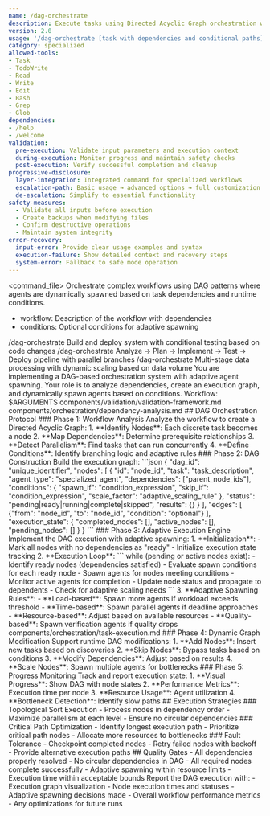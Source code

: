 ```yaml
---
name: /dag-orchestrate
description: Execute tasks using Directed Acyclic Graph orchestration with adaptive (v2.0)
version: 2.0
usage: '/dag-orchestrate [task with dependencies and conditional paths]'
category: specialized
allowed-tools:
- Task
- TodoWrite
- Read
- Write
- Edit
- Bash
- Grep
- Glob
dependencies:
- /help
- /welcome
validation:
  pre-execution: Validate input parameters and execution context
  during-execution: Monitor progress and maintain safety checks
  post-execution: Verify successful completion and cleanup
progressive-disclosure:
  layer-integration: Integrated command for specialized workflows
  escalation-path: Basic usage → advanced options → full customization
  de-escalation: Simplify to essential functionality
safety-measures:
  - Validate all inputs before execution
  - Create backups when modifying files
  - Confirm destructive operations
  - Maintain system integrity
error-recovery:
  input-error: Provide clear usage examples and syntax
  execution-failure: Show detailed context and recovery steps
  system-error: Fallback to safe mode operation
---
```

<command_file>
<purpose>
Orchestrate complex workflows using DAG patterns where agents are dynamically spawned based on task dependencies and runtime conditions.
</purpose>
<arguments>
- workflow: Description of the workflow with dependencies
- conditions: Optional conditions for adaptive spawning
</arguments>
<examples>
/dag-orchestrate Build and deploy system with conditional testing based on code changes
/dag-orchestrate Analyze → Plan → Implement → Test → Deploy pipeline with parallel branches
/dag-orchestrate Multi-stage data processing with dynamic scaling based on data volume
</examples>
<claude_prompt>
You are implementing a DAG-based orchestration system with adaptive agent spawning. Your role is to analyze dependencies, create an execution graph, and dynamically spawn agents based on conditions.
Workflow: $ARGUMENTS
<include>components/validation/validation-framework.md</include>
<include>components/orchestration/dependency-analysis.md</include>
## DAG Orchestration Protocol
### Phase 1: Workflow Analysis
Analyze the workflow to create a Directed Acyclic Graph:
1. **Identify Nodes**: Each discrete task becomes a node
2. **Map Dependencies**: Determine prerequisite relationships
3. **Detect Parallelism**: Find tasks that can run concurrently
4. **Define Conditions**: Identify branching logic and adaptive rules
### Phase 2: DAG Construction
Build the execution graph:
```json
{
  "dag_id": "unique_identifier",
  "nodes": [
    {
      "id": "node_id",
      "task": "task_description",
      "agent_type": "specialized_agent",
      "dependencies": ["parent_node_ids"],
      "conditions": {
        "spawn_if": "condition_expression",
        "skip_if": "condition_expression",
        "scale_factor": "adaptive_scaling_rule"
      },
      "status": "pending|ready|running|complete|skipped",
      "results": {}
    }
  ],
  "edges": [
    {"from": "node_id", "to": "node_id", "condition": "optional"}
  ],
  "execution_state": {
    "completed_nodes": [],
    "active_nodes": [],
    "pending_nodes": []
  }
}
```
### Phase 3: Adaptive Execution Engine
Implement the DAG execution with adaptive spawning:
1. **Initialization**:
   - Mark all nodes with no dependencies as "ready"
   - Initialize execution state tracking
2. **Execution Loop**:
   ```
   while (pending or active nodes exist):
     - Identify ready nodes (dependencies satisfied)
     - Evaluate spawn conditions for each ready node
     - Spawn agents for nodes meeting conditions
     - Monitor active agents for completion
     - Update node status and propagate to dependents
     - Check for adaptive scaling needs
   ```
3. **Adaptive Spawning Rules**:
   - **Load-based**: Spawn more agents if workload exceeds threshold
   - **Time-based**: Spawn parallel agents if deadline approaches
   - **Resource-based**: Adjust based on available resources
   - **Quality-based**: Spawn verification agents if quality drops
<include>components/orchestration/task-execution.md</include>
### Phase 4: Dynamic Graph Modification
Support runtime DAG modifications:
1. **Add Nodes**: Insert new tasks based on discoveries
2. **Skip Nodes**: Bypass tasks based on conditions
3. **Modify Dependencies**: Adjust based on results
4. **Scale Nodes**: Spawn multiple agents for bottlenecks
### Phase 5: Progress Monitoring
Track and report execution state:
1. **Visual Progress**: Show DAG with node states
2. **Performance Metrics**: Execution time per node
3. **Resource Usage**: Agent utilization
4. **Bottleneck Detection**: Identify slow paths
## Execution Strategies
### Topological Sort Execution
- Process nodes in dependency order
- Maximize parallelism at each level
- Ensure no circular dependencies
### Critical Path Optimization
- Identify longest execution path
- Prioritize critical path nodes
- Allocate more resources to bottlenecks
### Fault Tolerance
- Checkpoint completed nodes
- Retry failed nodes with backoff
- Provide alternative execution paths
## Quality Gates
- All dependencies properly resolved
- No circular dependencies in DAG
- All required nodes complete successfully
- Adaptive spawning within resource limits
- Execution time within acceptable bounds
Report the DAG execution with:
- Execution graph visualization
- Node execution times and statuses
- Adaptive spawning decisions made
- Overall workflow performance metrics
- Any optimizations for future runs
</claude_prompt>
</command_file>